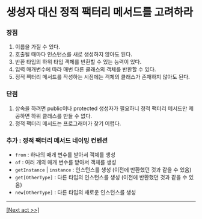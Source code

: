 # 생성자 대신 정적 팩터리 메서드를 고려하라
### 장점
1. 이름을 가질 수 있다.
2. 호출될 때마다 인스턴스를 새로 생성하지 않아도 된다.
3. 반환 타입의 하위 타입 객체를 반환할 수 있는 능력이 있다.
4. 입력 매개변수에 따라 매번 다른 클래스의 객체를 반환할 수 있다.
5. 정적 팩터리 메서드를 작성하는 시점에는 객체의 클래스가 존재하지 않아도 된다.
### 단점
1. 상속을 하려면 public이나 protected 생성자가 필요하니 정적 팩터리 메서드만 제공하면 하위 클래스를 만들 수 없다.
2. 정적 팩터리 메서드는 프로그래머가 찾기 어렵다.
### 추가 : 정적 팩터리 메서드 네이밍 컨벤션
* `from` : 하나의 매개 변수를 받아서 객체를 생성
* `of` : 여러 개의 매개 변수를 받아서 객체를 생성
* `getInstance` | `instance` : 인스턴스를 생성 (이전에 반환했던 것과 같을 수 있음)
* `get[OtherType]` : 다른 타입의 인스턴스를 생성 (이전에 반환했던 것과 같을 수 있음)
* `new[OtherType]` : 다른 타입의 새로운 인스턴스를 생성
---
[[Next act >>]](../act2/README.md)